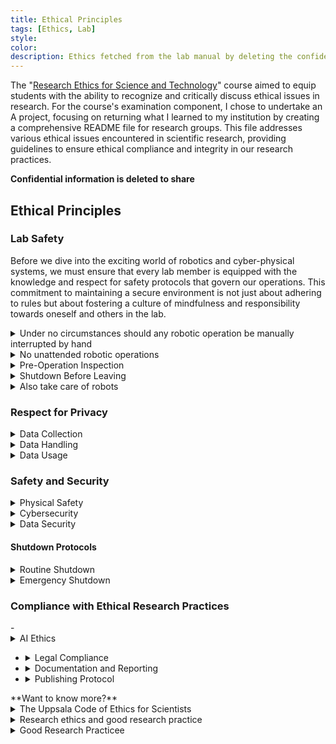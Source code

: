 ```yaml
---
title: Ethical Principles 
tags: [Ethics, Lab]
style: 
color: 
description: Ethics fetched from the lab manual by deleting the confidential information. It serves as an examination of the doctoral course "Research Ethics for Science and Technology," which I took in the year 2024.
---
```


The "[Research Ethics for Science and Technology](https://www.uu.se/en/staff/faculty/science-and-technology/education-and-teaching/doctoral-studies/doctoral-student/courses/faculty-courses/research-ethics-for-science-and-technology-2-credits)" course aimed to equip students with the ability to recognize and critically discuss ethical issues in research. For the course's examination component, I chose to undertake an A project, focusing on returning what I learned to my institution by creating a comprehensive README file for research groups. This file addresses various ethical issues encountered in scientific research, providing guidelines to ensure ethical compliance and integrity in our research practices.

**Confidential information is deleted to share**

## Ethical Principles

### Lab Safety

Before we dive into the exciting world of robotics and cyber-physical systems, we must ensure that every lab member is equipped with the knowledge and respect for safety protocols that govern our operations. This commitment to maintaining a secure environment is not just about adhering to rules but about fostering a culture of mindfulness and responsibility towards oneself and others in the lab. 
<details>
  <summary>Under no circumstances should any robotic operation be manually interrupted by hand</summary>
  
  Direct physical interaction with moving parts or operational machinery presents a significant risk of injury and can damage the equipment. If there is a need to halt a robot's operation, the first course of action should always be an attempt to interrupt the process via command through the controlling software. If the software fails to respond or an immediate stop is necessary, the next step is to safely power off the equipment. Only after these measures are taken should new operations be initiated.
  
</details>

<details>
  <summary>No unattended robotic operations</summary>
  
  It is imperative that robotic operations are not left unattended. When actuating ideas on the robots, your presence is required at all times. This rule ensures that any unexpected issues can be addressed promptly and reduces the risk of accidents or damage to the lab equipment. Unattended operations increase the likelihood of unforeseen incidents, which can lead to potential harm to both the individual and the workspace.
  
</details>

<details>
  <summary>Pre-Operation Inspection</summary>
  
  Before initiating any experiment or operation with robotic systems, perform a thorough pre-operation inspection. This includes checking for any signs of wear and tear, ensuring all parts are secured and in their correct positions, and verifying that the software and hardware communication is functioning correctly. Regular inspections help prevent accidents caused by equipment malfunction or failure.
  
</details>

<details>
  <summary>Shutdown Before Leaving</summary>
  
  All robotic systems must be properly shut down before leaving the lab. This rule is crucial to prevent any accidental activation or continuation of operations that could occur in the absence of supervision. A powered-down state ensures that the equipment remains safe and secure until it is next used under direct supervision.
  
</details>

<details>
  <summary>Also take care of robots</summary>
  
  When working with robots, consider not only your safety but also the well-being of the robots. Abrupt shutdowns or erratic operational commands can lead to wear and tear or even permanent damage to sensitive components. Always shut down the robots gently and as per the recommended procedures when you are done or if you are leaving the lab, even for a short period. This practice extends the lifespan of the robots and maintains their readiness for future experiments.
  
</details>

### Respect for Privacy
<details>
  <summary>Data Collection</summary>
  <div class="mdshow" markdown="1">
  Prior informed consent must be obtained explicitly detailing how the data will be used, stored, and eventually disposed of. Consent forms should comply with [GDPR](https://gdpr-info.eu/) standards, clearly stating the purpose and scope of data collection. Provide participants with clear information about the data processing activities and their rights under [GDPR](https://gdpr-info.eu/), including the right to access, rectify, and erase their data. 
  </div>
</details>

<details>
  <summary>Data Handling</summary>
  <div class="mdshow" markdown="1">
  Implement rigorous data anonymization and pseudonymization techniques to protect personal information. Ensure these techniques conform to [GDPR](https://gdpr-info.eu/) requirements to prevent data re-identification. Adopt robust security measures to protect personal data against unauthorized or unlawful processing and against accidental loss, destruction, or damage. This includes encryption, access control, and regular security assessments.
  </div>
</details>

<details>
  <summary>Data Usage</summary>
  <div class="mdshow" markdown="1">
  Use collected data strictly within the terms agreed upon at the point of collection and in compliance with GDPR. This includes ensuring that data processing is lawful, fair, and transparent. Maintain records of processing activities to demonstrate compliance with [GDPR](https://gdpr-info.eu/). This includes documenting the legal basis for processing, data sharing, and retention practices.
  </div>
</details>

### Safety and Security
<details>
  <summary>Physical Safety</summary>
  <div class="mdshow" markdown="1">
  - All personnel should complete comprehensive safety training specific to the lab environment, including emergency procedures, proper handling of equipment, and awareness of potential hazards. Record the incident details, including the time, cause, and personnel involved, once it happens.
  - Maintain at least a 0.1-meter distance from operating robots unless performing specific tasks that require closer proximity. Clearly mark all exits, safety equipment like fire extinguishers and first aid kits, and provide easy access to emergency shutdown buttons for all critical equipment.
  - Under no circumstances should any robotic operation be manually interrupted by hand. When actuating ideas on the robots, your presence is required at all times.
  </div>
</details>

<details>
  <summary>Cybersecurity</summary>
  <div class="mdshow" markdown="1">
  - Ensure that all connections to robotic systems are made strictly through the lab’s secure network. External access should be disabled to prevent unauthorized control from outside networks. 
  - Always shut down robots completely before leaving the lab to prevent unauthorized access or manipulation. This includes turning off the robots' power and disconnecting any network connections. Implement routine checks upon startup to ensure that no unauthorized modifications were made while systems were inactive. This can include verifying software checksums and conducting a quick operational test cycle.
  - Firewalls should remain active at all times to protect against external threats and to manage data flow to and from the robots. Any deactivation of firewalls must be strictly controlled. Deactivation of firewalls is only permissible under the direct authorization of the lab manager for specific, controlled experiments where firewall activity might interfere with necessary communications. Immediately after the completion of experiments requiring firewall deactivation, the firewalls must be reactivated. This process should be documented, including the duration of deactivation, the reasons, and the person responsible for the operation.
  </div>
</details>

<details>
  <summary>Data Security</summary>
  <div class="mdshow" markdown="1">
  - Use strong encryption protocols for storing and transmitting data, particularly data that is sensitive or proprietary.There are several encryption protocols that provide strong security measures. Some of these include SSL/TLS, AES, RSA, HotP, IPSec, and GPG.
  - Where applicable, anonymize data collected during research to prevent the identification of individual subjects or sensitive characteristics. To anonymize data, you can remove or mask personally identifiable information (PII) such as names, addresses, and social security numbers. One common method is to use k-anonymity, which involves replacing values with a range of possible values that would still maintain anonymity. Other methods include differential privacy, which adds noise to the data, and homomorphic encryption, which allows for calculations to be performed on encrypted data without decryption.
  - Implement robust data backup procedures to ensure data integrity and availability. Regularly test disaster recovery plans to ensure they are effective in the event of data loss or system failure.
  </div>
</details>

#### Shutdown Protocols
<details>
  <summary>Routine Shutdown</summary>
  <div class="mdshow" markdown="1">
  - Complete Current Task: Ensure all current tasks and operations are completed or safely halted.
  - Robots Shutdown: Turn off the main power switch and disconnect from the network.
  - Controllers Shutdown: Shut down the controllers according to the manufacturer’s instructions.
  - Peripheral Devices Shutdown: Power down all peripheral devices such as sensors, cameras, and actuators.
  - Disconnect Power: Unplug the main power source if necessary.
  - Confirm Shutdown: Verify that all systems are completely powered down and no residual power remains.
  </div>
</details>

<details>
  <summary>Emergency Shutdown</summary>
  <div class="mdshow" markdown="1">
  - Initiate Emergency Stop: If an emergency shutdown is required, activate the emergency stop button.
  - Follow Emergency Procedures: Recognize the situation that requires an immediate stop (e.g., unexpected robot behavior, physical danger to personnel). Press the emergency stop button or use the remote stop control. Alert all personnel in the lab that might be affected.
  - Assess the Situation: Quickly assess the reason for the stop and ensure the area is safe before taking further action.
  - Secure Area: Ensure the area is safe and secure from any hazards. Log the shutdown events afterwards.
  </div>
</details>


### Compliance with Ethical Research Practices
<div class="mdshow" markdown="1">
- <details>
  <summary>AI Ethics</summary>
  <div class="mdshow" markdown="1">
  Follow ethical guidelines specifically designed for AI research to prevent biases and ensure fairness in algorithms. Maintain transparency of algorithms used in research to enable peer reviews and ethical audits. Document the design, decision-making processes, and criteria used by any AI systems. 
  </div>
  <div class="mdshow" markdown="1">
  - <details>
    <summary>Examples</summary>
    
    If developing an AI that predicts machinery maintenance needs, the lab documents how the algorithm makes predictions, the data it analyzes (like machine operation hours and error logs), and the logic behind its decision-making processes. This documentation is available for peer review to ensure the algorithm’s decisions are understandable and justifiable.
    
    </details>
  </div>
  </details>

- <details>
  <summary>Legal Compliance</summary>
   
  Ensure all research activities comply with national and international laws and regulations applicable to cyber-physical systems, including data protection laws such as GDPR. Secure appropriate licenses for software, datasets, and other intellectual properties used in research, adhering to copyright and patent laws.
    

  - <details>
    <summary>Examples</summary>

    - If a project involves developing drones for monitoring. The team should ensure compliance with both local aviation regulations and international data protection laws by registering the drones with aviation authorities and encrypting the data collected to protect the proprietary information. 
    - If the lab uses proprietary software, the lab should ensure that the software license permits academic use and that any findings published based on this software credit the software's creators appropriately.
  
    </details>
  </details>

- <details>
  <summary>Documentation and Reporting</summary>
  
  Keep comprehensive records of all research activities, including experimental setups, data collection methods, analysis techniques, and results. This documentation is crucial for reproducibility, auditing, and historical reference. Follow ethical standards in publishing and sharing research findings. Ensure that all contributions are accurately credited and that any conflicts of interest are declared.
  
  - <details>
    <summary>Examples</summary>
  
    - The lab maintains a digital lab notebook that logs all experiments conducted on the lab equipment. 
    - The one who carrys out the experiments should detail the experiment’s purpose, setup, execution, results, and any anomalies, ensuring that the work can be replicated or audited in the future.

    </details>

  </details>

- <details>
  <summary>Publishing Protocol</summary>
   
  * Verify that the work is original, properly cites previous work, and does not plagiarize any content. Utilize plagiarism detection software as required by the journal. 
  * Avoid submitting the same manuscript to more than one journal simultaneously. This practice is considered unethical as it can lead to duplicate publication. 
  * Be prepared to correct any inaccuracies or errors discovered after publication. In cases of significant errors or ethical breaches, retract the publication. 
  * Ensure ongoing access to the published research, including maintaining any data repositories and addressing any copyright or licensing issues that arise post-publication. 
  * Maintain records of all communications with the journal, peer review comments and responses, and revisions to the manuscript. This documentation can be crucial in addressing any questions about the research process or findings.
  
  - <details>
    <summary>Preparing for Publication</summary>
  
    * Determine who qualifies for authorship based on significant contributions to the conception, design, execution, or interpretation of the research reported. 
    * All contributors who meet these criteria should be listed as authors. Identify and disclose any potential conflicts of interest that might be perceived as influencing the research results or interpretations. 
    * Ensure that the data supporting the research findings is accessible and reproducible, where applicable. This includes making data available in a public repository and providing necessary code or algorithms under suitable licenses.

    </details>

  - <details>
    <summary>Submission Process</summary>
  
    * Choose a publication that aligns with the research field, has a rigorous peer review process, and is recognized for ethical publishing practices. 
    * Follow the specific formatting and submission guidelines provided by the chosen journal. This includes structuring the manuscript with a clear abstract, introduction, methodology, results, discussion, and references. 

    </details>
  
  </details>
</div>
**Want to know more?**
<details>
  <summary>The Uppsala Code of Ethics for Scientists</summary>
  <div class="mdshow" markdown="1">
  Tibell, Gunnar; Lars Rydén; Peter Wallensteen & Bengt Gustafsson (1984) The Uppsala Code of Ethics for Scientists, Journal of Peace Research 21 (4): 311–316. [links](https://phsj.org/wp-content/uploads/2007/10/Uppsala-Code-of-Ethics-for-Scientists.pdf)
  </div>
</details>

<details>
  <summary>Research ethics and good research practice</summary>
  <div class="mdshow" markdown="1">
  Research ethics and good research practice from uppsala: [https://www.uu.se/en/research/ethics/](https://www.uu.se/en/research/ethics/)
  </div>
</details>

<details>
  <summary>Good Research Practicee</summary>
  <div class="mdshow" markdown="1">
  Good Research Practice from Vetenskapsrådets (VR): [book online](https://www.vr.se/english/analysis/reports/our-reports/2017-08-31-good-research-practice.html)
  </div>
</details>
